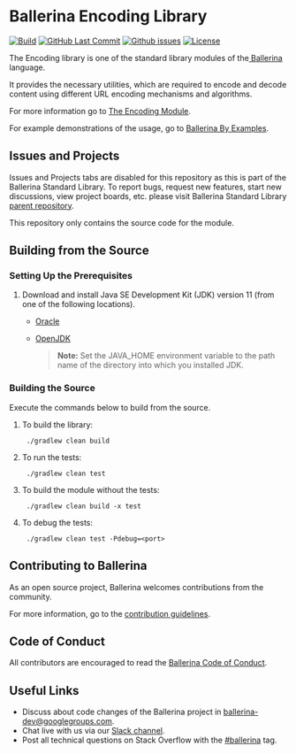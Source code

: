 Ballerina Encoding Library
===================

  [![Build](https://github.com/ballerina-platform/module-ballerina-encoding/workflows/Build/badge.svg)](https://github.com/ballerina-platform/module-ballerina-encoding/actions?query=workflow%3ABuild)
  [![GitHub Last Commit](https://img.shields.io/github/last-commit/ballerina-platform/module-ballerina-encoding.svg?label=Last%20Commit)](https://github.com/ballerina-platform/module-ballerina-encoding/commits/master)
  [![Github issues](https://img.shields.io/github/issues/ballerina-platform/ballerina-standard-library/module/encoding.svg?label=Open%20Issues)](https://github.com/ballerina-platform/ballerina-standard-library/labels/module%2Fencoding)
  [![License](https://img.shields.io/badge/License-Apache%202.0-blue.svg)](https://opensource.org/licenses/Apache-2.0)

The Encoding library is one of the standard library modules of the<a target="_blank" href="https://ballerina.io/"> Ballerina</a> language.

It provides the necessary utilities, which are required to encode and decode content using different URL encoding mechanisms and algorithms.

For more information go to [The Encoding Module](https://ballerina.io/learn/api-docs/ballerina/encoding/index.html).

For example demonstrations of the usage, go to [Ballerina By Examples](https://ballerina.io/learn/by-example/).

## Issues and Projects

Issues and Projects tabs are disabled for this repository as this is part of the Ballerina Standard Library. To report bugs, request new features, start new discussions, view project boards, etc. please visit Ballerina Standard Library [parent repository](https://github.com/ballerina-platform/ballerina-standard-library).

This repository only contains the source code for the module.

## Building from the Source

### Setting Up the Prerequisites

1. Download and install Java SE Development Kit (JDK) version 11 (from one of the following locations).

   * [Oracle](https://www.oracle.com/java/technologies/javase-jdk11-downloads.html)
   
   * [OpenJDK](https://adoptopenjdk.net)
   
        > **Note:** Set the JAVA_HOME environment variable to the path name of the directory into which you installed JDK.
     
### Building the Source

Execute the commands below to build from the source.

1. To build the library:
        
        ./gradlew clean build

2. To run the tests:

        ./gradlew clean test

3. To build the module without the tests:

        ./gradlew clean build -x test

4. To debug the tests:

        ./gradlew clean test -Pdebug=<port>

## Contributing to Ballerina

As an open source project, Ballerina welcomes contributions from the community.

For more information, go to the [contribution guidelines](https://github.com/ballerina-platform/ballerina-lang/blob/master/CONTRIBUTING.md).

## Code of Conduct

All contributors are encouraged to read the [Ballerina Code of Conduct](https://ballerina.io/code-of-conduct).

## Useful Links

* Discuss about code changes of the Ballerina project in [ballerina-dev@googlegroups.com](mailto:ballerina-dev@googlegroups.com).
* Chat live with us via our [Slack channel](https://ballerina.io/community/slack/).
* Post all technical questions on Stack Overflow with the [#ballerina](https://stackoverflow.com/questions/tagged/ballerina) tag.
